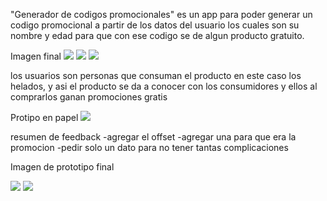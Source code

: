 "Generador de codigos promocionales" 
es un app para poder generar un codigo promocional a partir de los datos del usuario los cuales son su nombre y edad para  que con ese codigo se de algun producto gratuito.

Imagen final
<img src="..//img/captura1">
<img  src="..//img/captura2">
<img src="../img/captura3">

los usuarios son personas que consuman el producto en este caso los helados, y asi el producto se da a conocer con los consumidores y ellos al comprarlos ganan promociones gratis

Protipo en papel 
<img src="../img/prototipopapel.jpeg">

resumen de feedback 
-agregar el offset
-agregar una para que era la promocion
-pedir solo un dato para no tener tantas complicaciones

Imagen de prototipo final 

<img src="../img/prototipofinal">
<img src="../img/prototipo">



